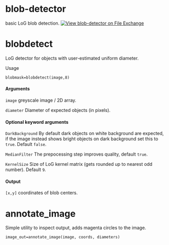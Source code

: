 # blob-detector
basic LoG blob detection. [![View blob-detector on File Exchange](https://www.mathworks.com/matlabcentral/images/matlab-file-exchange.svg)](https://uk.mathworks.com/matlabcentral/fileexchange/123905-blob-detector)

# blobdetect
LoG detector for objects with user-estimated uniform diameter.

Usage 

```blobmask=blobdetect(image,8)```

#### Arguments

```image``` greyscale image / 2D array.

```diameter``` Diameter of expected objects (in pixels).

#### Optional keyword arguments

```DarkBackground``` By default dark objects on white background are expected, if the 
image instead shows bright objects on dark background set this to ```true```.  Default ```false```.

```MedianFilter``` The prepocessing step improves quality, default ```true```.

```KernelSize``` Size of LoG kernel matrix (gets rounded up to nearest odd number).  Default ```9```.

#### Output
```[x,y]``` coordinates of blob centers.

# annotate_image

Simple utility to inspect output, adds magenta circles to the image.

```image_out=annotate_image(image, coords, diameters)```



